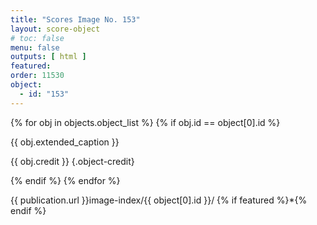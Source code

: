```yaml
---
title: "Scores Image No. 153"
layout: score-object
# toc: false
menu: false
outputs: [ html ]
featured: 
order: 11530
object:
  - id: "153"
---
```


{% for obj in objects.object_list %}
{% if obj.id == object[0].id %}

{{ obj.extended_caption }}

{{ obj.credit }} {.object-credit}

{% endif %}
{% endfor %}

<div class="object-credit object-url is-print-only">

{{ publication.url }}image-index/{{ object[0].id }}/ {% if featured %}*{% endif %}

</div>
